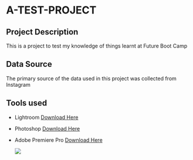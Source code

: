 # A-TEST-PROJECT

## Project Description
This is a project to test my knowledge of things learnt at Future Boot Camp

## Data Source
The primary source of the data used in this project was collected from Instagram

## Tools used
- Lightroom [Download Here](https://www.adobe.com/ng/products/photoshop-lightroom/campaign/pricing.html?gclid=CjwKCAjwgdayBhBQEiwAXhMxttWna72FunQ6EzUi7vlhgQfgNBoRKA-pIltfTOprbtn-d1fry6C65RoCDaIQAvD_BwE&mv=search&mv=search&mv2=paidsearch&sdid=3JZYB8N8&ef_id=CjwKCAjwgdayBhBQEiwAXhMxttWna72FunQ6EzUi7vlhgQfgNBoRKA-pIltfTOprbtn-d1fry6C65RoCDaIQAvD_BwE:G:s&s_kwcid=AL!3085!3!700522060256!e!!g!!lightroom%20download!12704499773!129143936348&gad_source=1#mini-plans-web-cta-photoshop-lightroom-card)
- Photoshop [Download Here](https://www.adobe.com/ng/products/photoshop/landpa.html?gclid=CjwKCAjwgdayBhBQEiwAXhMxtvaWHRt4RbQOSUJrHykvxgMR5bcsECrn5sjfTGN6OXdMa6ILIkgT2RoCkD8QAvD_BwE&mv=search&mv=search&mv2=paidsearch&sdid=2XBSBWBF&ef_id=CjwKCAjwgdayBhBQEiwAXhMxtvaWHRt4RbQOSUJrHykvxgMR5bcsECrn5sjfTGN6OXdMa6ILIkgT2RoCkD8QAvD_BwE:G:s&s_kwcid=AL!3085!3!602604030683!e!!g!!photoshop%20cs%20download%20free!12704499803!119837639239&gad_source=1#mini-plans-web-cta-photoshop-card)
- Adobe Premiere Pro [Download Here](https://www.adobe.com/ng/products/premiere/campaign/pricing.html?gclid=CjwKCAjwgdayBhBQEiwAXhMxtoeUSf-NTIqZ0uGs-5IaL5hDgmSIB6yyiCZl0mnMm8EDeaI9OflLWhoC-mUQAvD_BwE&mv=search&mv=search&mv2=paidsearch&sdid=G4FRYP7G&ef_id=CjwKCAjwgdayBhBQEiwAXhMxtoeUSf-NTIqZ0uGs-5IaL5hDgmSIB6yyiCZl0mnMm8EDeaI9OflLWhoC-mUQAvD_BwE:G:s&s_kwcid=AL!3085!3!602604107477!p!!g!!adobe%20editing%20software!12704500256!120002447745&gad_source=1)

  ![]( what12)
